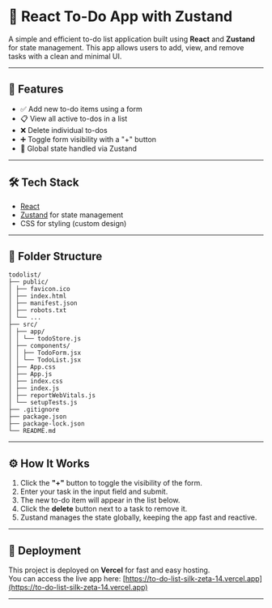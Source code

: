 # 📝 React To-Do App with Zustand

A simple and efficient to-do list application built using **React** and **Zustand** for state management. This app allows users to add, view, and remove tasks with a clean and minimal UI.

---

## 🚀 Features

- ✅ Add new to-do items using a form
- 📋 View all active to-dos in a list
- ❌ Delete individual to-dos
- ➕ Toggle form visibility with a "+" button
- 🧠 Global state handled via Zustand

---

## 🛠️ Tech Stack

- [React](https://reactjs.org/)
- [Zustand](https://github.com/pmndrs/zustand) for state management
- CSS for styling (custom design)

---

## 📂 Folder Structure
```
todolist/
├── public/
│ ├── favicon.ico
│ ├── index.html
│ ├── manifest.json
│ ├── robots.txt
│ └── ...
├── src/
│ ├── app/
│ │ └── todoStore.js
│ ├── components/
│ │ ├── TodoForm.jsx
│ │ └── TodoList.jsx
│ ├── App.css
│ ├── App.js
│ ├── index.css
│ ├── index.js
│ ├── reportWebVitals.js
│ └── setupTests.js
├── .gitignore
├── package.json
├── package-lock.json
└── README.md
```

---

## ⚙️ How It Works

1. Click the **"+"** button to toggle the visibility of the form.
2. Enter your task in the input field and submit.
3. The new to-do item will appear in the list below.
4. Click the **delete** button next to a task to remove it.
5. Zustand manages the state globally, keeping the app fast and reactive.

---

## 🚀 Deployment

This project is deployed on **Vercel** for fast and easy hosting.  
You can access the live app here: [https://to-do-list-silk-zeta-14.vercel.app](https://to-do-list-silk-zeta-14.vercel.app)

---
